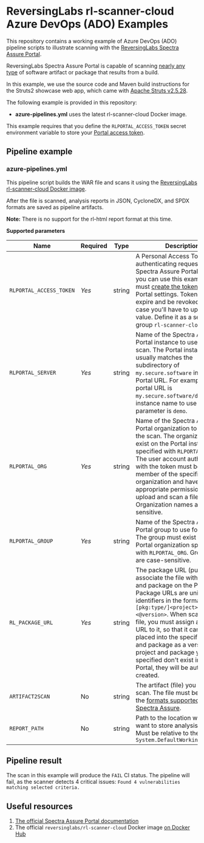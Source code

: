 # ReversingLabs rl-scanner-cloud Azure DevOps (ADO) Examples

This repository contains a working example of Azure DevOps (ADO) pipeline scripts to illustrate scanning with the
[ReversingLabs Spectra Assure Portal](https://docs.secure.software/portal/integrations/).

ReversingLabs Spectra Assure Portal is capable of scanning
[nearly any type](https://docs.secure.software/concepts/language-coverage)
of software artifact or package that results from a build.

In this example, we use the source code and Maven build instructions for the Struts2 showcase web app,
which came with [Apache Struts v2.5.28](https://archive.apache.org/dist/struts/2.5.28/).

The following example is provided in this repository:

- **azure-pipelines.yml** uses the latest rl-scanner-cloud Docker image.

This example requires that you define the `RLPORTAL_ACCESS_TOKEN` secret environment variable to store your [Portal access token](https://docs.secure.software/api/generate-api-token).


## Pipeline example


### azure-pipelines.yml
This pipeline script builds the WAR file and scans it using the
[ReversingLabs rl-scanner-cloud Docker image](https://hub.docker.com/r/reversinglabs/rl-scanner-cloud).

After the file is scanned, analysis reports in JSON, CycloneDX, and SPDX formats are saved as pipeline artifacts.

**Note:**
There is no support for the rl-html report format at this time.


**Supported parameters**

| Name | Required | Type | Description |
| ---- | -------- | ---- | ----------- |
| `RLPORTAL_ACCESS_TOKEN` | *Yes* | string | A Personal Access Token for authenticating requests to the Spectra Assure Portal. Before you can use this example, you must [create the token](https://docs.secure.software/api/generate-api-token) in your Portal settings. Tokens can expire and be revoked, in which case you'll have to update this value. Define it as a secret in a group `rl-scanner-cloud` |
| `RLPORTAL_SERVER`      | *Yes* | string | Name of the Spectra Assure Portal instance to use for the scan. The Portal instance name usually matches the subdirectory of `my.secure.software` in your Portal URL. For example, if your portal URL is `my.secure.software/demo`, the instance name to use with this parameter is `demo`. |
| `RLPORTAL_ORG`         | *Yes* | string | Name of the Spectra Assure Portal organization to use for the scan. The organization must exist on the Portal instance specified with `RLPORTAL_SERVER`. The user account authenticated with the token must be a member of the specified organization and have the appropriate permissions to upload and scan a file. Organization names are case-sensitive. |
| `RLPORTAL_GROUP`       | *Yes* | string | Name of the Spectra Assure Portal group to use for the scan. The group must exist in the Portal organization specified with `RLPORTAL_ORG`. Group names are case-sensitive. |
| `RL_PACKAGE_URL`        | *Yes* | string | The package URL (purl) used to associate the file with a project and package on the Portal. Package URLs are unique identifiers in the format `[pkg:type/]<project></package><@version>`. When scanning a file, you must assign a package URL to it, so that it can be placed into the specified project and package as a version. If the project and package you specified don't exist in the Portal, they will be automatically created.  |
| `ARTIFACT2SCAN`         | No | string | The artifact (file) you want to scan. The file must be in any of the [formats supported by Spectra Assure](https://docs.secure.software/concepts/reference). |
| `REPORT_PATH`           | No | string | Path to the location where you want to store analysis reports. Must be relative to the `System.DefaultWorkingDirectory` |


## Pipeline result

The scan in this example will produce the `FAIL` CI status.
The pipeline will fail, as the scanner detects 4 critical issues: `Found 4 vulnerabilities matching selected criteria.`

## Useful resources

  1. [The official Spectra Assure Portal documentation](https://docs.secure.software/portal/)
  2. The official `reversinglabs/rl-scanner-cloud` Docker image [on Docker Hub](https://hub.docker.com/r/reversinglabs/rl-scanner-cloud)
